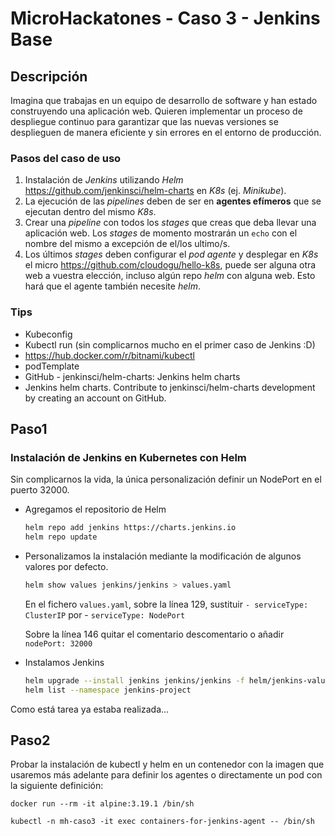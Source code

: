 # MicroHackatones - Caso 3 - Jenkins Base

## Descripción

Imagina que trabajas en un equipo de desarrollo de software y han estado construyendo una aplicación web. Quieren implementar un proceso de despliegue continuo para garantizar que las nuevas versiones se desplieguen de manera eficiente y sin errores en el entorno de producción.

### Pasos del caso de uso

1. Instalación de *Jenkins* utilizando *Helm* <https://github.com/jenkinsci/helm-charts> en *K8s* (ej. *Minikube*).
2. La ejecución de las *pipelines* deben de ser en **agentes efímeros** que se ejecutan dentro del mismo *K8s*.
3. Crear una *pipeline* con todos los *stages* que creas que deba llevar una aplicación web. Los *stages* de momento mostrarán un `echo` con el nombre del mismo a excepción de el/los ultimo/s.
4. Los últimos *stages* deben configurar el *pod agente* y desplegar en *K8s* el micro <https://github.com/cloudogu/hello-k8s>, puede ser alguna otra web a vuestra elección, incluso algún repo *helm* con alguna web. Esto hará que el agente también necesite *helm*.

### Tips

- Kubeconfig
- Kubectl run (sin complicarnos mucho en el primer caso de Jenkins :D)
- <https://hub.docker.com/r/bitnami/kubectl>
- podTemplate
- GitHub - jenkinsci/helm-charts: Jenkins helm charts
- Jenkins helm charts. Contribute to jenkinsci/helm-charts development by creating an account on GitHub.

## Paso1

### Instalación de Jenkins en Kubernetes con Helm

Sin complicarnos la vida, la única personalización definir un NodePort en el puerto 32000.

- Agregamos el repositorio de Helm
  
  ```BASH
  helm repo add jenkins https://charts.jenkins.io
  helm repo update
  ```

- Personalizamos la instalación mediante la modificación de algunos valores por defecto.

  ```BASH
  helm show values jenkins/jenkins > values.yaml

  ```

  En el fichero `values.yaml`, sobre la línea 129, sustituir `- serviceType: ClusterIP` por - `serviceType: NodePort`

  Sobre la línea 146 quitar el comentario descomentario o añadir `nodePort: 32000`

- Instalamos Jenkins

  ```BASH
  helm upgrade --install jenkins jenkins/jenkins -f helm/jenkins-values.yaml --namespace jenkins-project
  helm list --namespace jenkins-project
  ```

Como está tarea ya estaba realizada...

## Paso2

Probar la instalación de kubectl y helm en un contenedor con la imagen que usaremos más adelante para definir los agentes o directamente un pod con la siguiente definición:

`docker run --rm -it alpine:3.19.1 /bin/sh`

`kubectl -n mh-caso3 -it exec containers-for-jenkins-agent -- /bin/sh`
